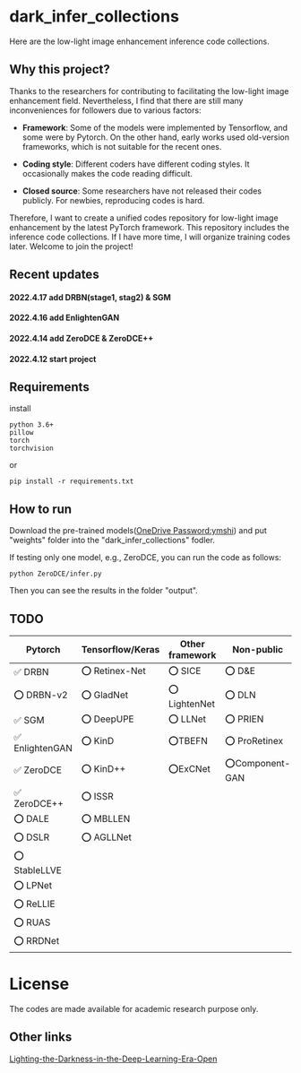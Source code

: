 # dark_infer_collections
Here are the low-light image enhancement inference code collections. 

## Why this project?
Thanks to the researchers for contributing to facilitating the low-light image enhancement field. Nevertheless, I find that there are still many inconveniences for followers due to various factors:

* **Framework**: Some of the models were implemented by Tensorflow, and some were by Pytorch. On the other hand, early works used old-version frameworks, which is not suitable for the recent ones.

* **Coding style**: Different coders have different coding styles. It occasionally makes the code reading difficult.

* **Closed source**: Some researchers have not released their codes publicly. For newbies, reproducing codes is hard.

Therefore, I want to create a unified codes repository for low-light image enhancement by the latest PyTorch framework. This repository includes the inference code collections. If I have more time, I will organize training codes later.
Welcome to join the project!


## Recent updates

#### 2022.4.17 add DRBN(stage1, stag2) & SGM
#### 2022.4.16 add EnlightenGAN
#### 2022.4.14 add ZeroDCE & ZeroDCE++
#### 2022.4.12 start project

## Requirements
install 

    python 3.6+
    pillow
    torch
    torchvision

or 

    pip install -r requirements.txt

## How to run
Download the pre-trained models([OneDrive Password:ymshi](https://mailustceducn-my.sharepoint.com/personal/ymshi_mail_ustc_edu_cn/_layouts/15/onedrive.aspx?id=%2Fpersonal%2Fymshi%5Fmail%5Fustc%5Fedu%5Fcn%2FDocuments%2F学习%2Fgithub%2Fweights&ga=1)) and put "weights" folder into the  "dark_infer_collections" fodler.

If testing only one model, e.g., ZeroDCE, you can run the code as follows:

    python ZeroDCE/infer.py

Then you can see the results in the folder "output".

<!-- You can also modify the `in_path` and `out_path` to your own. -->

## TODO

<!-- ✅ ⭕️ ❌-->
|Pytorch|Tensorflow/Keras|Other framework|Non-public|
|---  |---  |--- | --- |
|✅ DRBN |⭕️ Retinex-Net |⭕️ SICE|⭕️ D&E| 
|⭕️ DRBN-v2 |⭕️ GladNet |⭕️ LightenNet |⭕️ DLN |
|✅ SGM |⭕️ DeepUPE |⭕️ LLNet | ⭕️ PRIEN|
|✅ EnlightenGAN |⭕️ KinD | ⭕️TBEFN|  ⭕️ ProRetinex|
|✅ ZeroDCE |⭕️ KinD++ |⭕️ExCNet |⭕️Component-GAN|
|✅ ZeroDCE++ |⭕️ ISSR  | | |
|⭕️ DALE |⭕️ MBLLEN  | | |
|⭕️ DSLR |⭕️ AGLLNet | | |
|⭕️ StableLLVE| | | |
|⭕️ LPNet| | | |
|⭕️ ReLLIE| | | |
|⭕️ RUAS| | | |
|⭕️ RRDNet| | | |

# License
The codes are made available for academic research purpose only.
## Other links
[Lighting-the-Darkness-in-the-Deep-Learning-Era-Open](https://github.com/Li-Chongyi/Lighting-the-Darkness-in-the-Deep-Learning-Era-Open)


